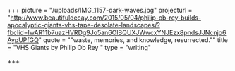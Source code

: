 +++
picture = "/uploads/IMG_1157-dark-waves.jpg"
projecturl = "http://www.beautifuldecay.com/2015/05/04/philip-ob-rey-builds-apocalyptic-giants-vhs-tape-desolate-landscapes/?fbclid=IwAR11b7uazHVRDg9Jo5an6OlBQUXJWwcxYNJEzx8pndsJJNcnjo6AypUPfGQ"
quote = "\"waste, memories, and knowledge, resurrected.\""
title = "VHS Giants by Philip Ob Rey "
type = "writing"

+++
